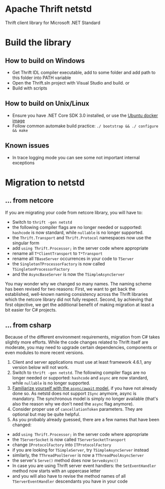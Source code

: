 # Apache Thrift netstd

Thrift client library for Microsoft .NET Standard 

# Build the library

## How to build on Windows
- Get Thrift IDL compiler executable, add to some folder and add path to this folder into PATH variable
- Open the Thrift.sln project with Visual Studio and build.
or 
- Build with scripts

## How to build on Unix/Linux
- Ensure you have .NET Core SDK 3.0 installed, or use the [Ubuntu docker image](../../build/docker/README.md)
- Follow common automake build practice: `./ bootstrap && ./ configure && make`

## Known issues
- In trace logging mode you can see some not important internal exceptions

# Migration to netstd

## ... from netcore

If you are migrating your code from netcore library, you will have to:

- Switch to `thrift -gen netstd`
- the following compiler flags are no longer needed or supported: `hashcode` is now standard, while `nullable` is no longer supported.
- the `Thrift.Transport` and `Thrift.Protocol` namespaces now use the singular form
- add `using Thrift.Processor;` in the server code where appropriate
- rename all `T*ClientTransport` to `T*Transport` 
- rename all `TBaseServer` occurrences in your code to `TServer`
- the `SingletonTProcessorFactory` is now called `TSingletonProcessorFactory`
- and the `AsyncBaseServer` is now the `TSimpleAsyncServer`

You may wonder why we changed so many names. The naming scheme has been revised for two reasons: First, we want to get back the established, well-known naming consistency across the Thrift libraries which the netcore library did not fully respect. Second, by achieving that first objective, we get the additional benefit of making migration at least a bit easier for C# projects.

## ... from csharp

Because of the different environment requirements, migration from C# takes slightly more efforts. While the code changes related to Thrift itself are moderate, you may need to upgrade certain dependencies, components or even modules to more recent versions. 

1. Client and server applications must use at least framework 4.6.1, any version below will not work. 
1. Switch to `thrift -gen netstd`. The following compiler flags are no longer needed or supported: `hashcode` and `async` are now standard, while `nullable` is no longer supported.
1. [Familiarize yourself with the `async/await` model](https://msdn.microsoft.com/en-us/magazine/jj991977.aspx), if you have not already done so. As netstd does not support `ISync` anymore, async is mandatory. The synchronous model is simply no longer available (that's also the reason why we don't need the `async` flag anymore). 
1. Consider proper use of `cancellationToken` parameters. They are optional but may be quite helpful.
1. As you probably already guessed, there are a few names that have been changed:
- add `using Thrift.Processor;` in the server code where appropriate
- the `TServerSocket` is now called `TServerSocketTransport`
- change `IProtocolFactory` into `ITProtocolFactory`
- if you are looking for `TSimpleServer`, try `TSimpleAsyncServer` instead
- similarly, the `TThreadPoolServer` is now a `TThreadPoolAsyncServer` 
- the server's `Serve()` method does now `ServeAsync()`
- In case you are using Thrift server event handlers: the `SetEventHandler` method now starts with an uppercase letter
- and you will also have to revise the method names of all `TServerEventHandler` descendants you have in your code

